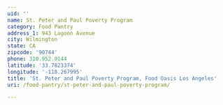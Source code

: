 ```yaml
---
uid: ''
name: St. Peter and Paul Poverty Program
category: Food Pantry
address_1: 943 Lagoon Avenue
city: Wilmington
state: CA
zipcode: '90744'
phone: 310.952.0144
latitude: '33.7823374'
longitude: '-118.267995'
title: 'St. Peter and Paul Poverty Program, Food Oasis Los Angeles'
uri: /food-pantry/st-peter-and-paul-poverty-program/

---
```

